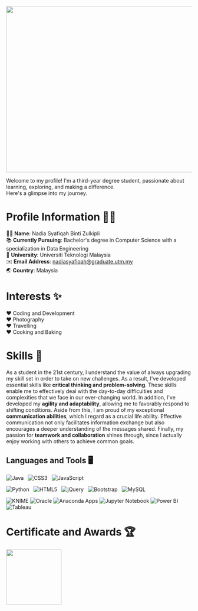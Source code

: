 <div align="center">
   <img src="https://github.com/drshahizan/HPDP/assets/87573002/6018ea29-2ad8-4235-89d3-b0a5ce545682" width="800" height="450">
</div>

Welcome to my profile! I'm a third-year degree student, passionate about learning, exploring, and making a difference.  
Here's a glimpse into my journey.

# Profile Information 👩‍💻
🙋‍♀ **Name**: Nadia Syafiqah Binti Zulkipli  
📚 **Currently Pursuing**: Bachelor's degree in Computer Science with a specialization in Data Engineering  
🏫 **University**: Universiti Teknologi Malaysia  
✉️ **Email Address**: nadiasyafiqah@graduate.utm.my  
🌏 **Country**: Malaysia

# Interests ✨
♥ Coding and Development  
♥ Photography  
♥ Travelling  
♥ Cooking and Baking

# Skills :dart:
As a student in the 21st century, I understand the value of always upgrading my skill set in order to take on new challenges. As a result, I've developed essential skills like **critical thinking and problem-solving**. These skills enable me to effectively deal with the day-to-day difficulties and complexities that we face in our ever-changing world. In addition, I've developed my **agility and adaptability**, allowing me to favorably respond to shifting conditions. Aside from this, I am proud of my exceptional **communication abilities**, which I regard as a crucial life ability. Effective communication not only facilitates information exchange but also encourages a deeper understanding of the messages shared. Finally, my passion for **teamwork and collaboration** shines through, since I actually enjoy working with others to achieve common goals.

## Languages and Tools :desktop_computer:
![Java](https://img.shields.io/badge/-Java-black?logo=java&style=social)&nbsp;&nbsp;
![CSS3](https://img.shields.io/badge/-CSS3-black?logo=css3&style=social)&nbsp;&nbsp;
![JavaScript](https://img.shields.io/badge/-JavaScript-black?logo=javascript&style=social)&nbsp;&nbsp;

![Python](https://img.shields.io/badge/-Python-black?logo=Python&style=social)&nbsp;&nbsp;
![HTML5](https://img.shields.io/badge/-HTML5-black?logo=html5&style=social)&nbsp;&nbsp;
![jQuery](https://img.shields.io/badge/-jQuery-black?logo=jquery&style=social)&nbsp;&nbsp;
![Bootstrap](https://img.shields.io/badge/-Bootstrap-black?logo=bootstrap&style=social)&nbsp;&nbsp;
![MySQL](https://img.shields.io/badge/-MySQL-black?logo=mysql&style=social)&nbsp;&nbsp;  

![KNIME](https://img.shields.io/badge/KNIME-Apps-blue?style=for-the-badge&logo=knime)
![Oracle](https://img.shields.io/badge/Oracle-red?style=for-the-badge&logo=oracle)
![Anaconda Apps](https://img.shields.io/badge/Anaconda-green?style=for-the-badge&logo=anaconda)
![Jupyter Notebook](https://img.shields.io/badge/Jupyter-Notebook-orange?style=for-the-badge&logo=jupyter)
![Power BI](https://img.shields.io/badge/Power%20BI-yellow?style=for-the-badge&logo=powerbi)
![Tableau](https://img.shields.io/badge/Tableau-blue?style=for-the-badge&logo=tableau)

# Certificate and Awards :trophy:
<img src="https://github.com/drshahizan/HPDP/assets/87573002/e896c556-c668-45a6-993b-ad3004a78b09" width="150" height="150">







